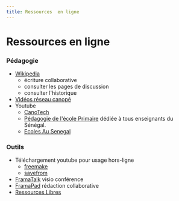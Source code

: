 ```yaml
---
title: Ressources  en ligne
---
```

#  Ressources en ligne

### Pédagogie

- [Wikipedia](https://fr.wikipedia.org)
  - écriture collaborative
  - consulter les pages de discussion
  - consulter l'historique
- [Vidéos réseau canopé](https://lesfondamentaux.reseau-canope.fr/)
- Youtube
  - [CanoTech](https://www.youtube.com/@canotech3235/videos)
  - [Pédagogie de l'école Primaire](https://www.youtube.com/@pedagogiedelecoleprimaire1302/videos) dédiée à tous enseignants du Sénégal.
  - [Ecoles Au Senegal](https://www.youtube.com/@ecolesausenegal)



### Outils

- Téléchargement youtube pour usage hors-ligne
  - [freemake](https://www.freemake.com/fr/free_video_downloader_splendid/)
  - [savefrom](https://fr.savefrom.net/348/)
- [FramaTalk](https://framatalk.org/abc/fr/) visio conférence
- [FramaPad](https://framapad.org/) rédaction collaborative
- [Ressources Libres](https://degooglisons-internet.org/fr/)
